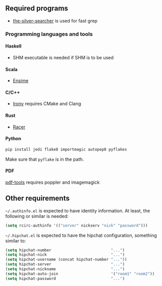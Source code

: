 ## Required programs

- [the-silver-searcher](https://github.com/ggreer/the_silver_searcher) is used for fast grep

### Programming languages and tools

#### Haskell
- SHM executable is needed if SHM is to be used

#### Scala
- [Ensime](https://github.com/ensime/ensime-server/wiki/Quick-Start-Guide)

#### C/C++
- [Irony](https://github.com/Sarcasm/irony-mode) requires CMake and Clang

#### Rust
- [Racer](https://github.com/phildawes/racer)

#### Python

```bash
pip install jedi flake8 importmagic autopep8 pyflakes
```
Make sure that `pyflake` is in the path.

#### PDF
[pdf-tools](https://github.com/politza/pdf-tools) requires poppler and imagemagick

## Other requirements

`~/.authinfo.el` is expected to have identity information. At least,
the following or similar is needed:
```lisp
(setq rcirc-authinfo '(("server" nickserv "nick" "password")))
```

`~/.hipchat.el` is expected to have the hipchat configuration, something similar to:
```lisp
(setq hipchat-number                          "...")
(setq hipchat-nick                            "...")
(setq hipchat-username (concat hipchat-number "..."))
(setq hipchat-server                          "...")
(setq hipchat-nickname                        "...")
(setq hipchat-auto-join                       '("room1" "room2"))
(setq hipchat-password                        "...")
```

